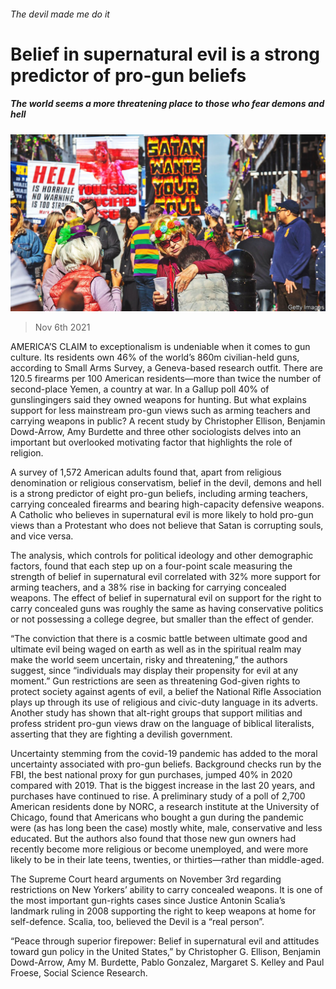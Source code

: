 ###### The devil made me do it

# Belief in supernatural evil is a strong predictor of pro-gun beliefs 

##### The world seems a more threatening place to those who fear demons and hell 

![image](images/20211106_USP003_0.jpg) 

> Nov 6th 2021 

AMERICA’S CLAIM to exceptionalism is undeniable when it comes to gun culture. Its residents own 46% of the world’s 860m civilian-held guns, according to Small Arms Survey, a Geneva-based research outfit. There are 120.5 firearms per 100 American residents—more than twice the number of second-place Yemen, a country at war. In a Gallup poll 40% of gunslingingers said they owned weapons for hunting. But what explains support for less mainstream pro-gun views such as arming teachers and carrying weapons in public? A recent study by Christopher Ellison, Benjamin Dowd-Arrow, Amy Burdette and three other sociologists delves into an important but overlooked motivating factor that highlights the role of religion.

A survey of 1,572 American adults found that, apart from religious denomination or religious conservatism, belief in the devil, demons and hell is a strong predictor of eight pro-gun beliefs, including arming teachers, carrying concealed firearms and bearing high-capacity defensive weapons. A Catholic who believes in supernatural evil is more likely to hold pro-gun views than a Protestant who does not believe that Satan is corrupting souls, and vice versa.


The analysis, which controls for political ideology and other demographic factors, found that each step up on a four-point scale measuring the strength of belief in supernatural evil correlated with 32% more support for arming teachers, and a 38% rise in backing for carrying concealed weapons. The effect of belief in supernatural evil on support for the right to carry concealed guns was roughly the same as having conservative politics or not possessing a college degree, but smaller than the effect of gender.

“The conviction that there is a cosmic battle between ultimate good and ultimate evil being waged on earth as well as in the spiritual realm may make the world seem uncertain, risky and threatening,” the authors suggest, since “individuals may display their propensity for evil at any moment.” Gun restrictions are seen as threatening God-given rights to protect society against agents of evil, a belief the National Rifle Association plays up through its use of religious and civic-duty language in its adverts. Another study has shown that alt-right groups that support militias and profess strident pro-gun views draw on the language of biblical literalists, asserting that they are fighting a devilish government.

Uncertainty stemming from the covid-19 pandemic has added to the moral uncertainty associated with pro-gun beliefs. Background checks run by the FBI, the best national proxy for gun purchases, jumped 40% in 2020 compared with 2019. That is the biggest increase in the last 20 years, and purchases have continued to rise. A preliminary study of a poll of 2,700 American residents done by NORC, a research institute at the University of Chicago, found that Americans who bought a gun during the pandemic were (as has long been the case) mostly white, male, conservative and less educated. But the authors also found that those new gun owners had recently become more religious or become unemployed, and were more likely to be in their late teens, twenties, or thirties—rather than middle-aged.

The Supreme Court heard arguments on November 3rd regarding restrictions on New Yorkers’ ability to carry concealed weapons. It is one of the most important gun-rights cases since Justice Antonin Scalia’s landmark ruling in 2008 supporting the right to keep weapons at home for self-defence. Scalia, too, believed the Devil is a “real person”.

“Peace through superior firepower: Belief in supernatural evil and attitudes toward gun policy in the United States,” by Christopher G. Ellison, Benjamin Dowd-Arrow, Amy M. Burdette, Pablo Gonzalez, Margaret S. Kelley and Paul Froese, Social Science Research.

